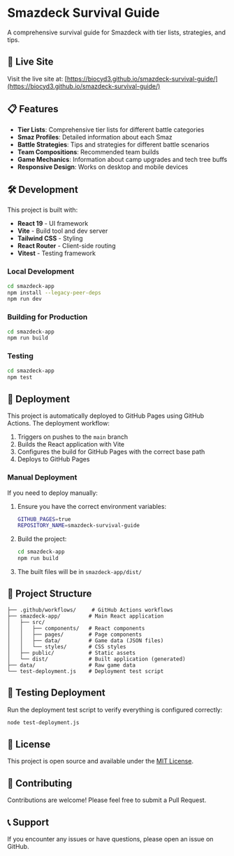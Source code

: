 # Smazdeck Survival Guide

A comprehensive survival guide for Smazdeck with tier lists, strategies, and tips.

## 🚀 Live Site

Visit the live site at: [https://biocyd3.github.io/smazdeck-survival-guide/](https://biocyd3.github.io/smazdeck-survival-guide/)

## 📋 Features

- **Tier Lists**: Comprehensive tier lists for different battle categories
- **Smaz Profiles**: Detailed information about each Smaz
- **Battle Strategies**: Tips and strategies for different battle scenarios
- **Team Compositions**: Recommended team builds
- **Game Mechanics**: Information about camp upgrades and tech tree buffs
- **Responsive Design**: Works on desktop and mobile devices

## 🛠️ Development

This project is built with:
- **React 19** - UI framework
- **Vite** - Build tool and dev server
- **Tailwind CSS** - Styling
- **React Router** - Client-side routing
- **Vitest** - Testing framework

### Local Development

```bash
cd smazdeck-app
npm install --legacy-peer-deps
npm run dev
```

### Building for Production

```bash
cd smazdeck-app
npm run build
```

### Testing

```bash
cd smazdeck-app
npm test
```

## 🚀 Deployment

This project is automatically deployed to GitHub Pages using GitHub Actions. The deployment workflow:

1. Triggers on pushes to the `main` branch
2. Builds the React application with Vite
3. Configures the build for GitHub Pages with the correct base path
4. Deploys to GitHub Pages

### Manual Deployment

If you need to deploy manually:

1. Ensure you have the correct environment variables:
   ```bash
   GITHUB_PAGES=true
   REPOSITORY_NAME=smazdeck-survival-guide
   ```

2. Build the project:
   ```bash
   cd smazdeck-app
   npm run build
   ```

3. The built files will be in `smazdeck-app/dist/`

## 📁 Project Structure

```
├── .github/workflows/     # GitHub Actions workflows
├── smazdeck-app/         # Main React application
│   ├── src/
│   │   ├── components/   # React components
│   │   ├── pages/        # Page components
│   │   ├── data/         # Game data (JSON files)
│   │   └── styles/       # CSS styles
│   ├── public/           # Static assets
│   └── dist/             # Built application (generated)
├── data/                 # Raw game data
└── test-deployment.js    # Deployment test script
```

## 🧪 Testing Deployment

Run the deployment test script to verify everything is configured correctly:

```bash
node test-deployment.js
```

## 📄 License

This project is open source and available under the [MIT License](LICENSE).

## 🤝 Contributing

Contributions are welcome! Please feel free to submit a Pull Request.

## 📞 Support

If you encounter any issues or have questions, please open an issue on GitHub.